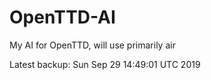 # OpenTTD-AI
My AI for OpenTTD, will use primarily air

Latest backup: Sun Sep 29 14:49:01 UTC 2019
